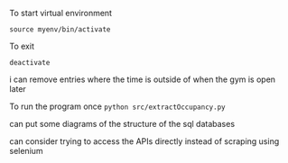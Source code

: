 To start virtual environment

`source myenv/bin/activate`

To exit

`deactivate`

i can remove entries where the time is outside of when the gym is open later

To run the program once
`python src/extractOccupancy.py`

can put some diagrams of the structure of the sql databases

can consider trying to access the APIs directly instead of scraping using selenium
